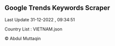

## Google Trends Keywords Scraper 
 
Last Update 31-12-2022 , 09:34:51

Country List :
VIETNAM.json



© Abdul Muttaqin 
